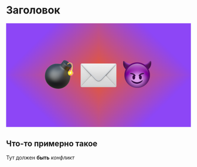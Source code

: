 # Заголовок

![Аццкая картинка](mini_magick20220609-14343-uw1n4.png)

## Что-то примерно такое
Тут должен **быть** *конфликт*